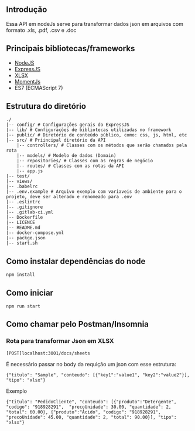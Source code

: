 ## Introdução
Essa API em nodeJs serve para transformar dados json em arquivos com formato .xls, .pdf, .csv e .doc

## Principais bibliotecas/frameworks

*  [NodeJS](https://nodejs.org/en/)
*  [ExpressJS](https://expressjs.com/pt-br/)
*  [XLSX](https://github.com/SheetJS/sheetjs)
*  [MomentJs](https://momentjs.com/)
*  ES7 (ECMAScript 7)

## Estrutura do diretório
```
./
|-- config/ # Configurações gerais do ExpressJS 
|-- lib/ # Configurações de bibliotecas utilizadas no framework
|-- public/ # Diretório de conteúdo público, como: css, js, html, etc
|-- src/ # Priincipal diretório da API
    |-- controllers/ # Classes com os métodos que serão chamados pela rota
    |-- models/ # Modelo de dados (Domain)
    |-- repositories/ # Classes com as regras de negócio
    |-- routes/ # Classes com as rotas da API
    |-- app.js
|-- test/
|-- views/
|-- .babelrc
|-- .env.example # Arquivo exemplo com variaveis de ambiente para o projeto, deve ser alterado e renomeado para .env
|-- .eslintrc
|-- .gitignore
|-- .gitlab-ci.yml
|-- Dockerfile
|-- LICENCE
|-- README.md
|-- docker-compose.yml
|-- packge.json
|-- start.sh
```

## Como instalar dependências do node
`npm install`

## Como iniciar
`npm run start`

## Como chamar pelo Postman/Insomnia

### Rota para transformar Json em XLSX

`[POST]localhost:3001/docs/sheets`

É necessário passar no body da requição um json com esse estrutura:

`{"titulo": "Sample", "conteudo": [{"key1":"value1", "key2":"value2"}], "tipo": "xlsx"}`

Exemplo

`{"titulo": "PedidoCliente", "conteudo": [{"produto":"Detergente", "codigo": "918928291",  "precoUnidade": 30.00, "quantidade": 2, "total": 60.00}, {"produto":"Ácido", "codigo": "918928291", "precoUnidade": 45.00, "quantidade": 2, "total": 90.00}], "tipo": "xlsx"}`



